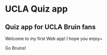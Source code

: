 # UCLA Quiz app
## Quiz app for UCLA Bruin fans

Welcome to my first Web app!
I hope you enjoy~

Go Bruins!
